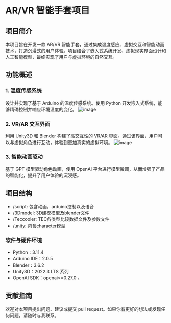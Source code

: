 # AR/VR 智能手套项目

## 项目简介

本项目旨在开发一款 AR/VR 智能手套，通过集成温度感应、虚拟交互和智能动画技术，打造沉浸式的用户体验。项目结合了嵌入式系统开发、虚拟现实界面设计和人工智能模型，最终实现了用户与虚拟环境的自然交互。

## 功能概述

### 1. 温度传感系统
设计并实现了基于 Arduino 的温度传感系统。使用 Python 开发嵌入式系统，能够精确控制并响应环境温度的变化。
![image](https://github.com/user-attachments/assets/0286ad80-4157-4ae7-8aa5-dcf5af7397ff)


### 2. VR/AR 交互界面
利用 Unity3D 和 Blender 构建了高交互性的 VR/AR 界面。通过该界面，用户可以与虚拟角色进行互动，体验到更加真实的虚拟环境。
![image](https://github.com/user-attachments/assets/a247c9c4-8643-4e67-8506-15021fcc1ba2)

### 3. 智能动画驱动
基于 GPT 模型驱动角色动画，使用 OpenAI 平台进行模型微调，从而增强了产品的智能化，提升了用户体验的沉浸感。

## 项目结构
- /script: 包含动画，arduino控制以及语音
- /3Dmodel: 3D建模模型及blender文件
- /Teccooler: TEC各类型比较数据文件及参数文件
- /unity: 包含character模型
  
### 软件与硬件环境
- Python：3.11.4  
- Arduino IDE：2.0.5  
- Blender：3.6.2  
- Unity3D：2022.3 LTS 系列  
- OpenAI SDK：openai>=0.27.0  。

## 贡献指南

欢迎对本项目提出问题、建议或提交 pull request。如果你有更好的想法或发现任何问题，请随时与我联系。


